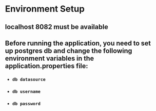 # Environment Setup

## localhost 8082 must be available
## Before running the application, you need to set up postgres db and change the following environment variables in the **application.properties** file:

- ### **`db datasource`**
- ### **`db username`**
- ### **`db password`**
